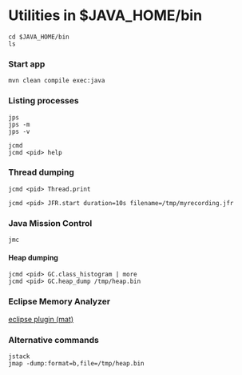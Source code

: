 Utilities in $JAVA_HOME/bin
============================

    cd $JAVA_HOME/bin
    ls


### Start app

    mvn clean compile exec:java


### Listing processes

    jps
    jps -m
    jps -v

    jcmd
    jcmd <pid> help

### Thread dumping

    jcmd <pid> Thread.print 

    jcmd <pid> JFR.start duration=10s filename=/tmp/myrecording.jfr

### Java Mission Control

    jmc

#### Heap dumping

    jcmd <pid> GC.class_histogram | more
    jcmd <pid> GC.heap_dump /tmp/heap.bin

### Eclipse Memory Analyzer

[eclipse plugin (mat)](https://eclipse.org/mat/)

### Alternative commands

    jstack
    jmap -dump:format=b,file=/tmp/heap.bin 


